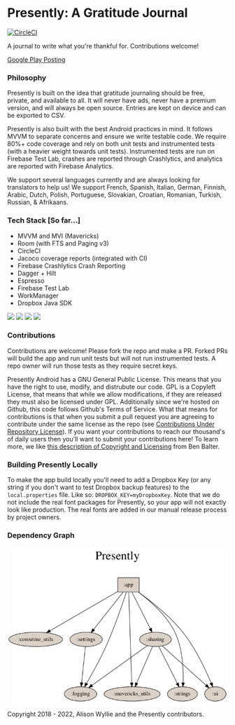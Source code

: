 # Presently: A Gratitude Journal
[![CircleCI](https://circleci.com/gh/alisonthemonster/Presently/tree/develop.svg?style=svg)](https://circleci.com/gh/alisonthemonster/Presently/tree/develop)

A journal to write what you're thankful for. Contributions welcome!

[Google Play Posting](https://play.google.com/store/apps/details?id=journal.gratitude.com.gratitudejournal&hl=en)

### Philosophy 
Presently is built on the idea that gratitude journaling should be free, private, and available to all. It will never have ads, never have a premium version, and will always be open source. Entries are kept on device and can be exported to CSV.

Presently is also built with the best Android practices in mind. It follows MVVM to separate concerns and ensure we write testable code. We require 80%+ code coverage and rely on both unit tests and instrumented tests (with a heavier weight towards unit tests). Instrumented tests are run on Firebase Test Lab, crashes are reported through Crashlytics, and analytics are reported with Firebase Analytics.

We support several languages currently and are always looking for translators to help us! We support French, Spanish, Italian, German, Finnish, Arabic, Dutch, Polish, Portuguese, Slovakian, Croatian, Romanian, Turkish, Russian, & Afrikaans.

### Tech Stack [So far...]
- MVVM and MVI (Mavericks)
- Room (with FTS and Paging v3)
- CircleCI
- Jacoco coverage reports (integrated with CI)
- Firebase Crashlytics Crash Reporting
- Dagger + Hilt
- Espresso
- Firebase Test Lab
- WorkManager
- Dropbox Java SDK

<img src="https://i.imgur.com/EN4oOF4.png" width="220"> <img src="https://i.imgur.com/8RJvH6E.png" width="220"> <img src="https://i.imgur.com/UQQ7wbq.png" width="220"> <img src="https://i.imgur.com/JtYuyq2.png" width="220">

### Contributions
Contributions are welcome! Please fork the repo and make a PR. Forked PRs will build the app and run unit tests but will not run instrumented tests. A repo owner will run those tests as they require secret keys. 

Presently Android has a GNU General Public License. This means that you have the right to use, modify, and distrubute our code. GPL is a Copyleft License, that means that while we allow modifications, if they are released they must also be licensed under GPL. Additionally since we're hosted on Github, this code follows Github's Terms of Service. What that means for contributions is that when you submit a pull request you are agreeing to contribute under the same license as the repo (see [Contributions Under Repository License](https://docs.github.com/en/github/site-policy/github-terms-of-service#6-contributions-under-repository-license)). 
If you want your contributions to reach our thousand's of daily users then you'll want to submit your contributions here! To learn more, we like [this description of Copyright and Licensing](https://ben.balter.com/2015/06/03/copyright-notices-for-websites-and-open-source-projects/#the-copyright-holder) from Ben Balter.

### Building Presently Locally
To make the app build locally you'll need to add a Dropbox Key (or any string if you don't want to test Dropbox backup features) to the `local.properties` file. Like so: `DROPBOX_KEY=myDropboxKey`.
Note that we do not include the real font packages for Presently, so your app will not exactly look like production. The real fonts are added in our manual release process by project owners.

### Dependency Graph
![](dependency-graph/project.dot.png)


Copyright 2018 - 2022, Alison Wyllie and the Presently contributors.
